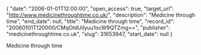 {
  "date": "2006-01-01T12:00:00", 
  "open_access": true, 
  "target_url": "http://www.medicinethroughtime.co.uk/", 
  "description": "Medicine through time", 
  "end_date": null, 
  "title": "Medicine through time", 
  "record_id": "20060101T120000/CMqOIdUiIyuu1ocW9QTZmg==", 
  "publisher": "medicinethroughtime.co.uk", 
  "slug": 31653947, 
  "start_date": null
}

Medicine through time